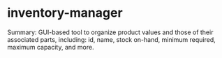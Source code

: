 # inventory-manager

Summary:
GUI-based tool to organize product values and those of their associated parts, including: id, name, stock on-hand, minimum required, maximum capacity, and more.

